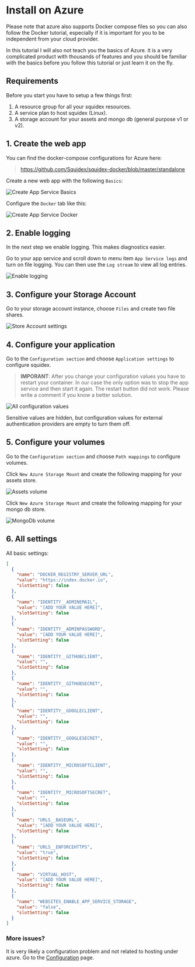 # Install on Azure

Please note that azure also supports Docker compose files so you can also follow the Docker tutorial, especially if it is important for you to be independent from your cloud provider.

In this tutorial I will also not teach you the basics of Azure. it is a very complicated product with thousands of features and you should be familiar with the basics before you follow this tutorial or just learn it on the fly.

## Requirements

Before you start you have to setup a few things first:

1. A resource group for all your squidex resources.
2. A service plan to host squidex (Linux).
3. A storage account for your assets and mongo db (general purpose v1 or v2).

## 1. Create the web app

You can find the docker-compose configurations for Azure here:

> https://github.com/Squidex/squidex-docker/blob/master/standalone

Create a new web app with the following `Basics`:

![Create App Service Basics](../../images/started/azure/create-app-service-basics.png)

Configure the `Docker` tab like this:

![Create App Service Docker](../../images/started/azure/create-app-service-docker.png)

## 2. Enable logging

In the next step we enable logging. This makes diagnostics easier.

Go to your app service and scroll down to menu item `App Service logs` and turn on file logging. You can then use the `Log stream` to view all log entries.

![Enable logging](../../images/started/azure/logging.png)

## 3. Configure your Storage Account

Go to your storage account instance, choose `Files` and create two file shares.

![Store Account settings](../../images/started/azure/storage.png)

## 4. Configure your application

Go to the `Configuration section` and choose `Application settings` to configure squidex.

> **IMPORANT**: After you change your configuration values you have to restart your container. In our case the only option was to stop the app service and then start it again. The restart button did not work. Please write a comment if you know a better solution.

![All configuration values](../../images/started/azure/configuration.png)

Sensitive values are hidden, but configuration values for external authentication providers are empty to turn them off.

## 5. Configure your volumes

Go to the `Configuration section` and choose `Path mappings` to configure volumes.

Click `New Azure Storage Mount` and create the following mapping for your assets store.

![Assets volume](../../images/started/azure/create-asset-volume.png)

Click `New Azure Storage Mount` and create the following mapping for your mongo db store.

![MongoDb volume](../../images/started/azure/create-mongodb-volume.png)

## 6. All settings

All basic settings:

```json
[
  {
    "name": "DOCKER_REGISTRY_SERVER_URL",
    "value": "https://index.docker.io",
    "slotSetting": false
  },
  {
    "name": "IDENTITY__ADMINEMAIL",
    "value": "[ADD YOUR VALUE HERE]",
    "slotSetting": false
  },
  {
    "name": "IDENTITY__ADMINPASSWORD",
    "value": "[ADD YOUR VALUE HERE]",
    "slotSetting": false
  },
  {
    "name": "IDENTITY__GITHUBCLIENT",
    "value": "",
    "slotSetting": false
  },
  {
    "name": "IDENTITY__GITHUBSECRET",
    "value": "",
    "slotSetting": false
  },
  {
    "name": "IDENTITY__GOOGLECLIENT",
    "value": "",
    "slotSetting": false
  },
  {
    "name": "IDENTITY__GOOGLESECRET",
    "value": "",
    "slotSetting": false
  },
  {
    "name": "IDENTITY__MICROSOFTCLIENT",
    "value": "",
    "slotSetting": false
  },
  {
    "name": "IDENTITY__MICROSOFTSECRET",
    "value": "",
    "slotSetting": false
  },
  {
    "name": "URLS__BASEURL",
    "value": "[ADD YOUR VALUE HERE]",
    "slotSetting": false
  },
  {
    "name": "URLS__ENFORCEHTTPS",
    "value": "true",
    "slotSetting": false
  },
  {
    "name": "VIRTUAL_HOST",
    "value": "[ADD YOUR VALUE HERE]",
    "slotSetting": false
  },
  {
    "name": "WEBSITES_ENABLE_APP_SERVICE_STORAGE",
    "value": "false",
    "slotSetting": false
  }
]
```

### More issues? 

It is very likely a configuration problem and not related to hosting under azure. Go to the [Configuration](configuration.md) page.

